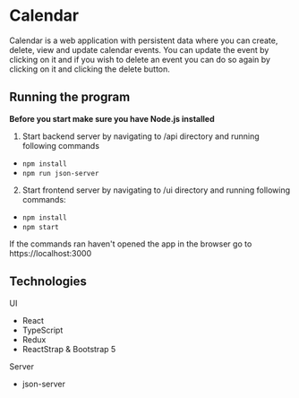 # Calendar

Calendar is a web application with persistent data where you can create, delete, view and update calendar events. You can update the event by clicking on it and if you wish to delete an event you can do so again by clicking on it and clicking the delete button.

## Running the program

**Before you start make sure you have Node.js installed**

1. Start backend server by navigating to /api directory and running following commands

- `npm install`
- `npm run json-server`

2. Start frontend server by navigating to /ui directory and running following commands:

- `npm install`
- `npm start`

If the commands ran haven't opened the app in the browser go to https://localhost:3000

## Technologies

UI

- React
- TypeScript
- Redux
- ReactStrap & Bootstrap 5

Server

- json-server
